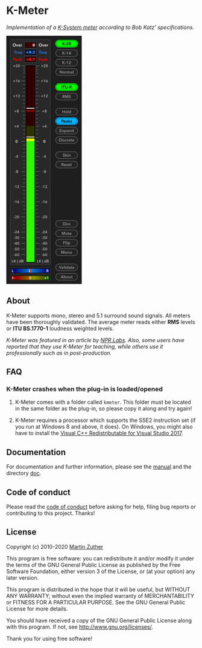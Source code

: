 # K-Meter

*Implementation of a [K-System meter] according to Bob Katz&rsquo;
specifications.*

![Screenshot](./doc/include/images/kmeter.png)

## About

K-Meter supports mono, stereo and 5.1 surround sound signals.  All
meters have been thoroughly validated.  The average meter reads either
**RMS** levels or **ITU BS.1770-1** loudness weighted levels.

*K-Meter was featured in an article by [NPR Labs].  Also, some users
have reported that they use K-Meter for teaching, while others use it
professionally such as in post-production.*

## FAQ

### K-Meter crashes when the plug-in is loaded/opened

1. K-Meter comes with a folder called `kmeter`.  This folder must be
   located in the same folder as the plug-in, so please copy it along
   and try again!

2. K-Meter requires a processor which supports the SSE2 instruction
   set (if you run at Windows 8 and above, it does).  On Windows, you
   might also have to install the [Visual C++ Redistributable for
   Visual Studio 2017][VC++ Redist].

## Documentation

For documentation and further information, please see the [manual][]
and the directory [doc][].

## Code of conduct

Please read the [code of conduct][COC] before asking for help, filing
bug reports or contributing to this project.  Thanks!

## License

Copyright (c) 2010-2020 [Martin Zuther][]

This program is free software: you can redistribute it and/or modify
it under the terms of the GNU General Public License as published by
the Free Software Foundation, either version 3 of the License, or
(at your option) any later version.

This program is distributed in the hope that it will be useful,
but WITHOUT ANY WARRANTY; without even the implied warranty of
MERCHANTABILITY or FITNESS FOR A PARTICULAR PURPOSE.  See the
GNU General Public License for more details.

You should have received a copy of the GNU General Public License
along with this program.  If not, see <http://www.gnu.org/licenses/>.

Thank you for using free software!


[Martin Zuther]:   http://www.mzuther.de/
[COC]:             https://github.com/mzuther/K-Meter/tree/master/CODE_OF_CONDUCT.markdown
[doc]:             https://github.com/mzuther/K-Meter/tree/master/doc/
[manual]:          https://github.com/mzuther/K-Meter/raw/master/doc/kmeter.pdf

[K-System meter]:  https://www.digido.com/portfolio-item/level-practices-part-2/
[NPR Labs]:        http://www.nprlabs.org/
[VC++ Redist]:    https://www.visualstudio.com/downloads/
